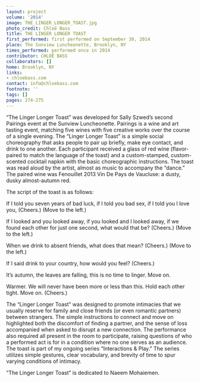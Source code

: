 ```yaml
---
layout: project
volume: '2014'
image: THE_LINGER_LONGER_TOAST.jpg
photo_credit: Chloë Bass
title: THE LINGER LONGER TOAST
first_performed: first performed on September 30, 2014
place: The Sunview Luncheonette, Brooklyn, NY
times_performed: performed once in 2014
contributor: CHLOË BASS
collaborators: []
home: Brooklyn, NY
links:
- chloebass.com
contact: info@chloebass.com
footnote: ''
tags: []
pages: 274-275
---
```


“The Linger Longer Toast” was developed for Sally Szwed’s second Pairings event at the Sunview Luncheonette. Pairings is a wine and art tasting event, matching five wines with five creative works over the course of a single evening. The “Linger Longer Toast” is a simple social choreography that asks people to pair up briefly, make eye contact, and drink to one another. Each participant received a glass of red wine (flavor-paired to match the language of the toast) and a custom-stamped, custom-scented cocktail napkin with the basic choreographic instructions. The toast was read aloud by the artist, almost as music to accompany the “dance.” The paired wine was Fenouillet 2013 Vin De Pays de Vaucluse: a dusty, dusky almost-autumn red.

The script of the toast is as follows:

If I told you seven years of bad luck, if I told you bad sex, if I told you I love you, (Cheers.) (Move to the left.)

If I looked and you looked away, if you looked and I looked away, if we found each other for just one second, what would that be? (Cheers.) (Move to the left.)

When we drink to absent friends, what does that mean? (Cheers.) (Move to the left.)

If I said drink to your country, how would you feel? (Cheers.)

It’s autumn, the leaves are falling, this is no time to linger. Move on.

Warmer. We will never have been more or less than this. Hold each other tight. Move on. (Cheers.)

The “Linger Longer Toast” was designed to promote intimacies that we usually reserve for family and close friends (or even romantic partners) between strangers. The simple instructions to connect and move on highlighted both the discomfort of finding a partner, and the sense of loss accompanied when asked to disrupt a new connection. The performance also required all present in the room to participate, raising questions of who a performed act is for in a condition where no one serves as an audience. The toast is part of my ongoing series “Interactions & Play.” The series utilizes simple gestures, clear vocabulary, and brevity of time to spur varying conditions of intimacy.

“The Linger Longer Toast” is dedicated to Naeem Mohaiemen.
